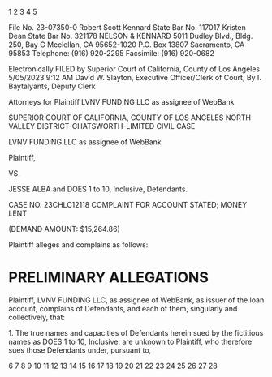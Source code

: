 1
2
3
4
5

File No. 23-07350-0
Robert Scott Kennard
State Bar No. 117017
Kristen Dean
State Bar No. 321178
NELSON & KENNARD
5011 Dudley Blvd., Bldg. 250, Bay G
Mcclellan, CA 95652-1020
P.O. Box 13807
Sacramento, CA 95853
Telephone: (916) 920-2295
Facsimile: (916) 920-0682

Electronically FILED by
Superior Court of California,
County of Los Angeles
5/05/2023 9:12 AM
David W. Slayton,
Executive Officer/Clerk of Court,
By I. Baytalyants, Deputy Clerk

Attorneys for Plaintiff
LVNV FUNDING LLC as assignee of WebBank

SUPERIOR COURT OF CALIFORNIA, COUNTY OF LOS ANGELES
NORTH VALLEY DISTRICT-CHATSWORTH-LIMITED CIVIL CASE

LVNV FUNDING LLC as assignee of
WebBank

Plaintiff,

VS.

JESSE ALBA
and DOES 1 to 10, Inclusive,
Defendants.

CASE NO. 23CHLC12118
COMPLAINT FOR ACCOUNT STATED;
MONEY LENT

(DEMAND AMOUNT: $15,264.86)

Plaintiff alleges and complains as follows:


# PRELIMINARY ALLEGATIONS

Plaintiff, LVNV FUNDING LLC, as assignee of WebBank, as issuer
of the loan account, complains of Defendants, and each of them,
singularly and collectively, that:

1\. The true names and capacities of Defendants herein sued by
the fictitious names as DOES 1 to 10, Inclusive, are unknown to
Plaintiff, who therefore sues those Defendants under, pursuant to,

<!-- PageFooter="Complaint" -->
<!-- PageNumber="1" -->

6
7
8
9
10
11
12
13
14
15
16
17
18
19
20
21
22
23
24
25
26
27
28

<!-- PageBreak -->

